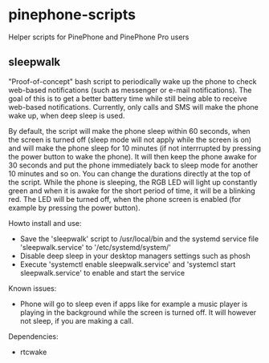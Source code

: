 # pinephone-scripts
Helper scripts for PinePhone and PinePhone Pro users

## sleepwalk
"Proof-of-concept" bash script to periodically wake up the phone to check web-based notifications (such as messenger or e-mail notifications). The goal of this is to get a better battery time while still being able to receive web-based notifications. Currently, only calls and SMS will make the phone wake up, when deep sleep is used.

By default, the script will make the phone sleep within 60 seconds, when the screen is turned off (sleep mode will not apply while the screen is on) and will make the phone sleep for 10 minutes (if not interrrupted by pressing the power button to wake the phone). It will then keep the phone awake for 30 seconds and put the phone immediately back to sleep mode for another 10 minutes and so on. You can change the durations directly at the top of the script. While the phone is sleeping, the RGB LED will light up constantly green and when it is awake for the short period of time, it will be a blinking red. The LED will be turned off, when the phone screen is enabled (for example by pressing the power button).

Howto install and use:
- Save the 'sleepwalk' script to /usr/local/bin and the systemd service file 'sleepwalk.service' to '/etc/systemd/system/'
- Disable deep sleep in your desktop managers settings such as phosh
- Execute 'systemctl enable sleepwalk.service' and 'systemcl start sleepwalk.service' to enable and start the service

Known issues:
- Phone will go to sleep even if apps like for example a music player is playing in the background while the screen is turned off. It will however not sleep, if you are making a call.

Dependencies:
- rtcwake
